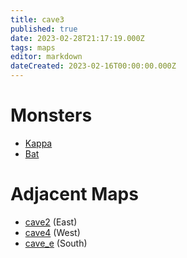 ```yaml
---
title: cave3
published: true
date: 2023-02-28T21:17:19.000Z
tags: maps
editor: markdown
dateCreated: 2023-02-16T00:00:00.000Z
---
```



# Monsters
 * [Kappa](/monsters/kappa)
 * [Bat](/monsters/bat)

# Adjacent Maps
 * [cave2](/maps/cave2) (East)
 * [cave4](/maps/cave4) (West)
 * [cave_e](/maps/cave_e) (South)
